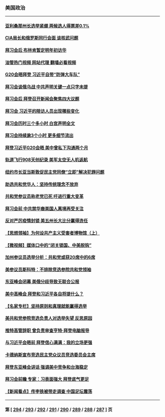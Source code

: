 ### 美国政治
---
#### [亚利桑那州长选举紧绷 两候选人得票差0.1%](../../pages/ncid1078159/n13865764.md?11150445) 
#### [CIA局长和俄罗斯同行会面 谈核武问题](../../pages/ncid1078159/n13865745.md?11150445) 
#### [拜习会后 布林肯暂定明年初访华](../../pages/ncid1078159/n13865785.md?11150445) 
#### [油管热门视频 网站代理 翻墙必看视频](http://138.2.39.72:81/youtube.html?epic-marker?11150445)
#### [G20会晤拜登 习近平自带“防弹大车队”](../../pages/ncid1078159/n13865743.md?11150445) 
#### [拜习会谈俄乌战 中共声明关键一点只字未提](../../pages/ncid1078159/n13865753.md?11150445) 
#### [拜习会后 拜登召开新闻会聚焦四大议题](../../pages/ncid1078159/n13865752.md?11150445) 
#### [拜习会 习近平的陪访人员出现哪些变化](../../pages/ncid1078159/n13865749.md?11150445) 
#### [拜习会历时三个多小时 白宫声明全文](../../pages/ncid1078159/n13865750.md?11150445) 
#### [拜习会持续逾3个小时 更多细节流出](../../pages/ncid1078159/n13865697.md?11150445) 
#### [拜登习近平G20会晤 美中曾私下沟通两个月](../../pages/ncid1078159/n13865617.md?11150445) 
#### [轨道飞行908天创纪录 美军太空无人机返航](../../pages/ncid1078159/n13865568.md?11150445) 
#### [纽约市长亚当斯敦促民主党同僚“立即”解决犯罪问题](../../pages/ncid1078159/n13865385.md?11150445) 
#### [助选共和党华人：坚持传统理念不放弃](../../pages/ncid1078159/n13865355.md?11150445) 
#### [共和党参议员称老党已死 吁进行重大变革](../../pages/ncid1078159/n13865301.md?11150445) 
#### [拜习会前 中共禁华裔美国人离境再受关注](../../pages/ncid1078159/n13865282.md?11150445) 
#### [反对严厉疫情封锁 美五州长大比分赢得连任](../../pages/ncid1078159/n13865180.md?11150445) 
#### [【思想领袖】为何设共产主义受害者博物馆（上）](../../pages/ncid1078159/n13864792.md?11150445) 
#### [【微视频】媒体口中的“闭关锁国、中美脱钩”](../../pages/ncid1078159/n13865110.md?11150445) 
#### [加州参议员选举分析：共和党或获20席中的6席](../../pages/ncid1078159/n13865253.md?11150445) 
#### [美参议员斯科特：不排除竞选参院共和党领袖](../../pages/ncid1078159/n13865215.md?11150445) 
#### [东亚峰会闭幕 美俄分歧导致无联合公报](../../pages/ncid1078159/n13865227.md?11150445) 
#### [美中高峰会 拜登和习近平各自将提什么？](../../pages/ncid1078159/n13865184.md?11150445) 
#### [【名家专栏】坚持原则和真理就能赢得选举](../../pages/ncid1078159/n13865086.md?11150445) 
#### [美共和党参院竞选负责人对选举失望 反思原因](../../pages/ncid1078159/n13865166.md?11150445) 
#### [推特高管辞职 曾负责审查亨特‧拜登电脑报导](../../pages/ncid1078159/n13865162.md?11150445) 
#### [与习近平会晤前 拜登信心满满：我的立场更强](../../pages/ncid1078159/n13865043.md?11150445) 
#### [卡德纳斯宣布竞选民主党众议员竞选委员会主席](../../pages/ncid1078159/n13863688.md?11150445) 
#### [拜登东亚峰会讲话 强调美中竞争和台海稳定](../../pages/ncid1078159/n13865106.md?11150445) 
#### [拜习会前瞻 专家：习表面强大 拜登底气更足](../../pages/ncid1078159/n13865041.md?11150445) 
#### [【新闻看点】传李铁被带走调查 中国足坛震荡](../../pages/ncid1078159/n13865071.md?11150445) 

---
#### 第 [ [294](./294.md?11150445) / [293](./293.md?11150445) / [292](./292.md?11150445) / [291](./291.md?11150445) / [290](./290.md?11150445) / [289](./289.md?11150445) / [288](./288.md?11150445) / [287](./287.md?11150445) ] 页
